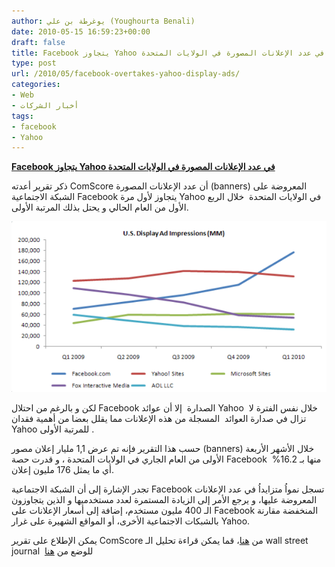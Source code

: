 ```yaml
---
author: يوغرطة بن علي (Youghourta Benali)
date: 2010-05-15 16:59:23+00:00
draft: false
title: Facebook يتجاوز Yahoo في عدد الإعلانات المصورة في الولايات المتحدة
type: post
url: /2010/05/facebook-overtakes-yahoo-display-ads/
categories:
- Web
- أخبار الشركات
tags:
- facebook
- Yahoo
---
```


[**Facebook يتجاوز Yahoo في عدد الإعلانات المصورة في الولايات المتحدة**](https://www.it-scoop.com/2010/05/Facebook-overtakes-Yahoo-display-Ads)


ذكر تقرير أعدته ComScore أن عدد الإعلانات المصورة (banners) المعروضة على الشبكة الاجتماعية Facebook يتجاوز لأول مرة Yahoo في الولايات المتحدة  خلال الربع الأول من العام الحالي و يحتل بذلك المرتبة الأولى.

[![](comscorenumbers_610x330.png)
](https://www.it-scoop.com/2010/05/Facebook-overtakes-Yahoo-display-Ads)

لكن و بالرغم من احتلال Facebook الصدارة  إلا أن عوائد Yahoo  خلال نفس الفترة لا تزال في صدارة العوائد  المسجلة من هذه الإعلانات مما يقلل بعضا من أهمية فقدان Yahoo للمرتبة الأولى .

حسب هذا التقرير فإنه تم عرض 1,1 مليار إعلان مصور (banners) خلال الأشهر الأربعة الأولى من العام الجاري في الولايات المتحدة ، و قدرت حصة Facebook  منها بـ 16.2% أي ما يمثل 176 مليون إعلان.

تجدر الإشارة إلى أن الشبكة الاجتماعية Facebook تسجل نمواُ متزايداُ في عدد الإعلانات المعروضة عليها، و يرجع الأمر إلى الزيادة المستمرة لعدد مستخدميها و الذين يتجاوزون الـ 400 مليون مستخدم، إضافة إلى أسعار الإعلانات على Facebook المنخفضة مقارنة بالشبكات الاجتماعية الأخرى، أو المواقع الشهيرة على غرار Yahoo.

يمكن الإطلاع على تقرير ComScore من [هنا](http://www.comscore.com/Press_Events/Press_Releases/2010/5/Americans_Received_1_Trillion_Display_Ads_in_Q1_2010_as_Online_Advertising_Market_Rebounds_from_2009_Recession)، قما يمكن قراءة تحليل الـ wall street journal  للوضع من [هنا](http://online.wsj.com/article/SB10001424052748704250104575238661210740510.html)
